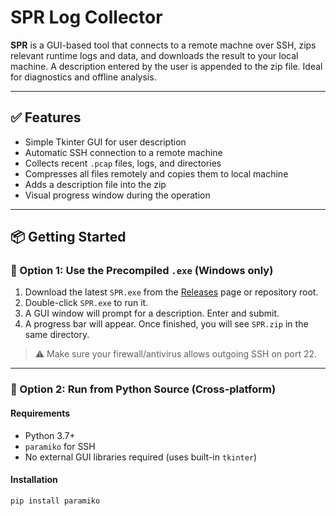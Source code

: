 # SPR Log Collector

**SPR** is a GUI-based tool that connects to a remote machne over SSH, zips relevant runtime logs and data, and downloads the result to your local machine.
A description entered by the user is appended to the zip file. Ideal for diagnostics and offline analysis.

---

## ✅ Features

- Simple Tkinter GUI for user description
- Automatic SSH connection to a remote machine
- Collects recent `.pcap` files, logs, and directories
- Compresses all files remotely and copies them to local machine
- Adds a description file into the zip
- Visual progress window during the operation

---

## 📦 Getting Started

### 🔸 Option 1: Use the Precompiled `.exe` (Windows only)

1. Download the latest `SPR.exe` from the [Releases](#) page or repository root.
2. Double-click `SPR.exe` to run it.
3. A GUI window will prompt for a description. Enter and submit.
4. A progress bar will appear. Once finished, you will see `SPR.zip` in the same directory.

> ⚠ Make sure your firewall/antivirus allows outgoing SSH on port 22.

---

### 🔸 Option 2: Run from Python Source (Cross-platform)

#### Requirements

- Python 3.7+
- `paramiko` for SSH
- No external GUI libraries required (uses built-in `tkinter`)

#### Installation

```bash
pip install paramiko
